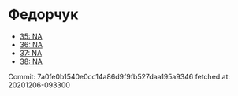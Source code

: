 # Федорчук
- [35: NA](35.md)
- [36: NA](36.md)
- [37: NA](37.md)
- [38: NA](38.md)

Commit: 7a0fe0b1540e0cc14a86d9f9fb527daa195a9346
 fetched at: 20201206-093300
